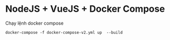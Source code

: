 # NodeJS + VueJS + Docker Compose

Chạy lệnh docker compose 

```
docker-compose -f docker-compose-v2.yml up  --build
```

